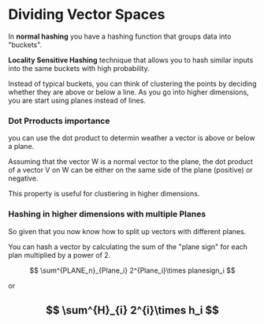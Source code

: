 # Dividing Vector Spaces

In **normal hashing** you have a hashing function that groups data into "buckets".

**Locality Sensitive Hashing** technique that allows you to hash similar inputs into the same buckets with high probability. 

Instead of  typical buckets, you can think of clustering the points by deciding whether they are above or below a line. As you go into higher dimensions, you are start using planes instead of lines.

### Dot Prroducts importance

you can use the dot product to determin weather a vector is above or below a plane.

Assuming that the vector W is a normal vector to the plane, the dot product of a vector V on W can be either on the same side of the plane (positive) or negative.

This property is useful for clustiering in higher dimensions.

### Hashing in higher dimensions with multiple Planes

So given that you now know how to split up vectors with different planes.

You can hash a vector by calculating the sum of the "plane sign" for each plan multiplied by a power of 2.

$$ \sum^{PLANE_n}_{Plane_i} 2^{Plane_i}\times planesign_i  $$

or

$$ \sum^{H}_{i} 2^{i}\times h_i  $$
---
